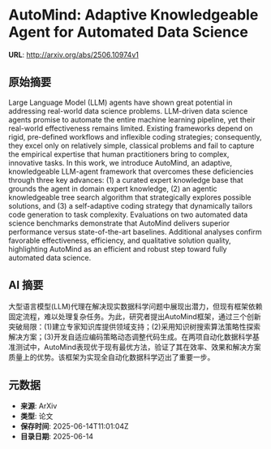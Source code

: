 # AutoMind: Adaptive Knowledgeable Agent for Automated Data Science

**URL**: http://arxiv.org/abs/2506.10974v1

## 原始摘要

Large Language Model (LLM) agents have shown great potential in addressing
real-world data science problems. LLM-driven data science agents promise to
automate the entire machine learning pipeline, yet their real-world
effectiveness remains limited. Existing frameworks depend on rigid, pre-defined
workflows and inflexible coding strategies; consequently, they excel only on
relatively simple, classical problems and fail to capture the empirical
expertise that human practitioners bring to complex, innovative tasks. In this
work, we introduce AutoMind, an adaptive, knowledgeable LLM-agent framework
that overcomes these deficiencies through three key advances: (1) a curated
expert knowledge base that grounds the agent in domain expert knowledge, (2) an
agentic knowledgeable tree search algorithm that strategically explores
possible solutions, and (3) a self-adaptive coding strategy that dynamically
tailors code generation to task complexity. Evaluations on two automated data
science benchmarks demonstrate that AutoMind delivers superior performance
versus state-of-the-art baselines. Additional analyses confirm favorable
effectiveness, efficiency, and qualitative solution quality, highlighting
AutoMind as an efficient and robust step toward fully automated data science.


## AI 摘要

大型语言模型(LLM)代理在解决现实数据科学问题中展现出潜力，但现有框架依赖固定流程，难以处理复杂任务。为此，研究者提出AutoMind框架，通过三个创新突破局限：(1)建立专家知识库提供领域支持；(2)采用知识树搜索算法策略性探索解决方案；(3)开发自适应编码策略动态调整代码生成。在两项自动化数据科学基准测试中，AutoMind表现优于现有最优方法，验证了其在效率、效果和解决方案质量上的优势。该框架为实现全自动化数据科学迈出了重要一步。

## 元数据

- **来源**: ArXiv
- **类型**: 论文
- **保存时间**: 2025-06-14T11:01:04Z
- **目录日期**: 2025-06-14
